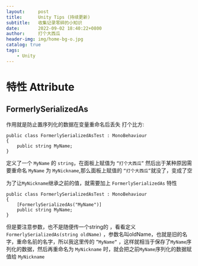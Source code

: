 ```yaml
---
layout:     post
title:      Unity Tips (持续更新)
subtitle:   收集记录零碎的小知识
date:       2022-09-02 18:40:22+0800
author:     打个大西瓜
header-img: img/home-bg-o.jpg
catalog: true
tags:
    - Unity
---
```


# 特性 Attribute

## FormerlySerializedAs

作用就是防止置序列化的数据在变量重命名后丢失
打个比方:
```CSharp
public class FormerlySerializedAsTest : MonoBehaviour
{
    public string MyName;
}
```

定义了一个 ```MyName``` 的 ```string```，在面板上赋值为 ```“打个大西瓜”```
然后出于某种原因需要重命名 ```MyName``` 为 ```MyNickname```,那么面板上赋值的 ```“打个大西瓜”```就没了，变成了空

为了让```MyNickname```继承之前的值，就需要加上 ```FormerlySerializedAs``` 特性

```CSharp
public class FormerlySerializedAsTest : MonoBehaviour
{
    [FormerlySerializedAs("MyName")]
    public string MyName;
}
```
但是要注意参数，也不是随便传一个string的 ，看看定义 ```FormerlySerializedAs(string oldName)``` ，参数名叫oldName，也就是旧的名字，重命名前的名字，所以我这里传的 ```”MyName“``` ，这样就相当于保存了```MyName```序列化的数据，然后再重命名为 ```MyNickname``` 时，就会把之前```MyName```序列化的数据赋值给 ```MyNickname```
